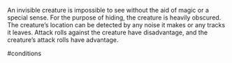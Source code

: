 An invisible creature is impossible to see without the aid of magic or a special sense. For the purpose of hiding, the creature is heavily obscured. The creature’s location can be detected by any noise it makes or any tracks it leaves.
Attack rolls against the creature have disadvantage, and the creature’s attack rolls have advantage.

#conditions